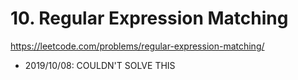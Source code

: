 # 10. Regular Expression Matching

https://leetcode.com/problems/regular-expression-matching/

- 2019/10/08: COULDN'T SOLVE THIS